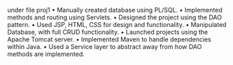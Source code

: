 under file proj1
• Manually created database using PL/SQL.
• Implemented methods and routing using Servlets.
• Designed the project using the DAO pattern.
• Used JSP, HTML, CSS for design and functionality.
• Manipulated Database, with full CRUD functionality.
• Launched projects using the Apache Tomcat server.
• Implemented Maven to handle dependencies within Java.
• Used a Service layer to abstract away from how DAO methods are implemented.
